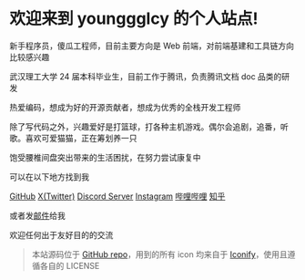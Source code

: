 <h1> 欢迎来到 younggglcy 的个人站点! </h1>

新手程序员，傻瓜工程师，目前主要方向是 Web 前端，对前端基建和工具链方向比较感兴趣

武汉理工大学 24 届本科毕业生，目前工作于腾讯，负责腾讯文档 doc 品类的研发

热爱编码，想成为好的开源贡献者，想成为优秀的全栈开发工程师

除了写代码之外，兴趣爱好是打篮球，打各种主机游戏。偶尔会追剧，追番，听歌。喜欢可爱猫猫，正在筹划养一只

饱受腰椎间盘突出带来的生活困扰，在努力尝试康复中

可以在以下地方找到我

<p flex="~ gap-2 wrap" class="mt--2!">
  <a flex="~ items-center gap-1" href="https://github.com/younggglcy" target="_blank"><span inline-block op75 i-simple-icons-github /> GitHub</a>
  <a flex="~ items-center gap-1" href="https://www.twitter.com/younggglcy_yyy" target="_blank"><span inline-block op75 i-ri:twitter-x-fill /> X(Twitter)</a>
  <a flex="~ items-center gap-1" href="https://discord.gg/8puqB9Dk64" target="_blank"><span inline-block op75 i-simple-icons-discord /> Discord Server</a>
  <a flex="~ items-center gap-1" href="https://www.instagram.com/younggglcy/" target="_blank"><span inline-block op75 i-simple-icons-instagram /> Instagram</a>
  <a flex="~ items-center gap-1" href="https://space.bilibili.com/74026182" target="_blank"><span inline-block op75 i-simple-icons-bilibili /> 哔哩哔哩</a>
  <a flex="~ items-center gap-1" href="https://www.zhihu.com/people/youngggglcy" target="_blank"><span inline-block op75 i-simple-icons-zhihu /> 知乎</a>
</p>

或者发[邮件](mailto:younggglcy@gmail.com)给我

欢迎任何出于友好目的的交流

> 本站源码位于 [GitHub repo](https://github.com/younggglcy/blog)，用到的所有 icon 均来自于 [Iconify](https://iconify.design/)，使用且遵循各自的 LICENSE
